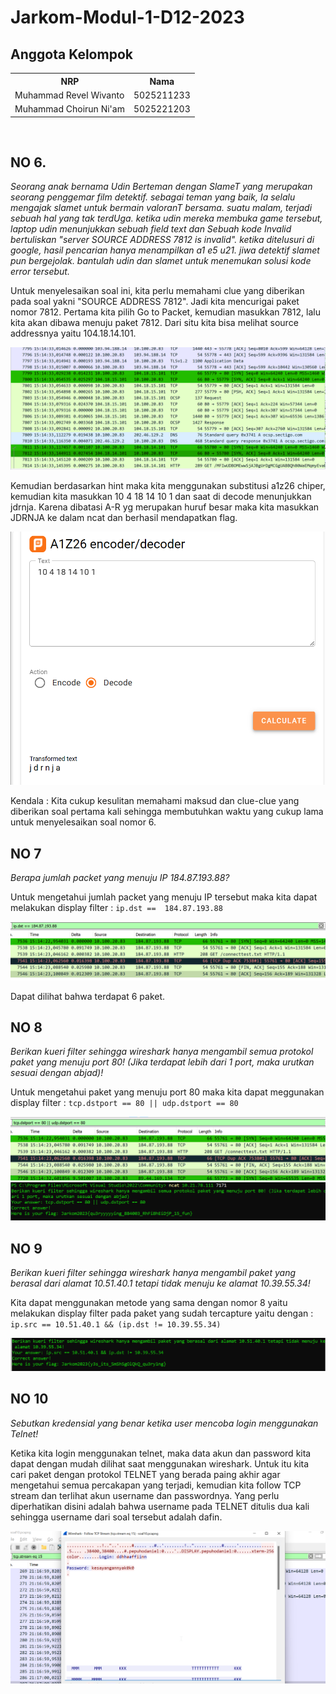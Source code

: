 # Jarkom-Modul-1-D12-2023


## Anggota Kelompok

<table>
  <tr>
    <th>NRP</th>
    <th>Nama</th>
  </tr>
  <tr>
    <td>Muhammad Revel Wivanto</td>
    <td>5025211233</td>
  </tr>
  <tr>
    <td>Muhammad Choirun Ni'am</td>
    <td>5025221203</td>
  </tr>
</table>

<br>


## NO 6. 
 *Seorang anak bernama Udin Berteman dengan SlameT yang merupakan seorang penggemar film detektif. sebagai teman yang baik, Ia selalu mengajak slamet untuk bermain valoranT bersama. suatu malam, terjadi sebuah hal yang tak terdUga. ketika udin mereka membuka game tersebut, laptop udin menunjukkan sebuah field text dan Sebuah kode Invalid bertuliskan "server SOURCE ADDRESS 7812 is invalid". ketika ditelusuri di google, hasil pencarian hanya menampilkan a1 e5 u21. jiwa detektif slamet pun bergejolak. bantulah udin dan slamet untuk menemukan solusi kode error tersebut.*

Untuk menyelesaikan soal ini, kita perlu memahami clue yang diberikan pada soal yakni "SOURCE ADDRESS 7812". Jadi kita mencurigai paket nomor 7812. Pertama kita pilih Go to Packet, kemudian masukkan 7812, lalu kita akan dibawa menuju paket 7812. Dari situ kita bisa melihat source addressnya yaitu 104.18.14.101.

![Screenshot soal 6](img/soal6.png)

Kemudian berdasarkan hint maka kita menggunakan substitusi a1z26 chiper, kemudian kita masukkan 10 4 18 14 10 1 dan saat di decode menunjukkan jdrnja. Karena dibatasi A-R yg merupakan huruf besar maka kita masukkan JDRNJA ke dalam ncat dan berhasil mendapatkan flag.

![Screenshot soal 6](img/soal6(2).png)

Kendala : Kita cukup kesulitan memahami maksud dan clue-clue yang diberikan soal pertama kali sehingga membutuhkan waktu yang cukup lama untuk menyelesaikan soal nomor 6.

## NO 7
*Berapa jumlah packet yang menuju IP 184.87.193.88?*

Untuk mengetahui jumlah packet yang menuju IP tersebut maka kita dapat melakukan display filter :
`ip.dst ==  184.87.193.88`

![Screenshot soal 7](img/soal7.png)

Dapat dilihat bahwa terdapat 6 paket.

## NO 8
*Berikan kueri filter sehingga wireshark hanya mengambil semua protokol paket yang menuju port 80! (Jika terdapat lebih dari 1 port, maka urutkan sesuai dengan abjad)!*

Untuk mengetahui paket yang menuju port 80 maka kita dapat meggunakan display filter :
`tcp.dstport == 80 || udp.dstport == 80`

![Screenshot soal 8](img/soal8.png)
![Screenshot soal 8](img/soal8(2).png)

## NO 9
*Berikan kueri filter sehingga wireshark hanya mengambil paket yang berasal dari alamat 10.51.40.1 tetapi tidak menuju ke alamat 10.39.55.34!*

Kita dapat menggunakan metode yang sama dengan nomor 8 yaitu melakukan display filter pada paket yang sudah tercapture yaitu dengan :
`ip.src == 10.51.40.1 && (ip.dst != 10.39.55.34)`

![Screenshot soal 9](img/soal9.png)

## NO 10
*Sebutkan kredensial yang benar ketika user mencoba login menggunakan Telnet!*

Ketika kita login menggunakan telnet, maka data akun dan password kita dapat dengan mudah dilihat saat menggunakan wireshark. Untuk itu kita cari paket dengan protokol TELNET yang berada paing akhir agar mengetahui semua percakapan yang terjadi, kemudian kita follow TCP stream dan terlihat akun username dan passwordnya. Yang perlu diperhatikan disini adalah bahwa username pada TELNET ditulis dua kali sehingga username dari soal tersebut adalah dafin.

![Screenshot soal 9](img/soal10.png)

